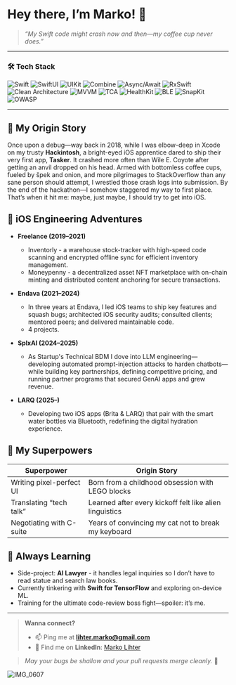# Hey there, I’m Marko! 👋

> *“My Swift code might crash now and then—my coffee cup never does.”*

---

### 🛠 Tech Stack

![Swift](https://img.shields.io/badge/Swift-FA7343?style=flat&logo=swift)
![SwiftUI](https://img.shields.io/badge/SwiftUI-0D62FF?style=flat&logo=swift)
![UIKit](https://img.shields.io/badge/UIKit-000000?style=flat&logo=apple)
![Combine](https://img.shields.io/badge/Combine-6D5FFE?style=flat&logo=apple)
![Async/Await](https://img.shields.io/badge/Async%2FAwait-555555?style=flat)
![RxSwift](https://img.shields.io/badge/RxSwift-0176FF?style=flat&logo=rxswift)
![Clean Architecture](https://img.shields.io/badge/Clean%20Architecture-ffffff?style=flat)
![MVVM](https://img.shields.io/badge/MVVM-4CAF50?style=flat)
![TCA](https://img.shields.io/badge/TCA-8E44AD?style=flat)
![HealthKit](https://img.shields.io/badge/HealthKit-34AADC?style=flat&logo=apple) 
![BLE](https://img.shields.io/badge/BLE-007AFF?style=flat)
![SnapKit](https://img.shields.io/badge/Swift-FA7343?style=flat&logo=swift)
![OWASP](https://img.shields.io/badge/OWASP-CC0000?style=flat&logo=owasp)

---

## 👶 My Origin Story

Once upon a debug—way back in 2018, while I was elbow-deep in Xcode on my trusty **Hackintosh**, a bright-eyed iOS apprentice dared to ship their very first app, **Tasker**. It crashed more often than Wile E. Coyote after getting an anvil dropped on his head. Armed with bottomless coffee cups, fueled by špek and onion, and more pilgrimages to StackOverflow than any sane person should attempt, I wrestled those crash logs into submission. By the end of the hackathon—I somehow staggered my way to first place. That’s when it hit me: maybe, just maybe, I should try to get into iOS.  

## 📱 iOS Engineering Adventures

- **Freelance (2019–2021)**
  - Inventorly - a warehouse stock-tracker with high-speed code scanning and encrypted offline sync for efficient inventory management.
  - Moneypenny - a decentralized asset NFT marketplace with on-chain minting and distributed content anchoring for secure transactions.

- **Endava (2021–2024)**  
  - In three years at Endava, I led iOS teams to ship key features and squash bugs; architected iOS security audits; consulted clients; mentored peers; and delivered maintainable code.
  - 4 projects.
 
- **SplxAI (2024–2025)**  
  - As Startup's Technical BDM I dove into LLM engineering—developing automated prompt-injection attacks to harden chatbots—while building key partnerships, defining competitive pricing, and running partner programs that secured GenAI apps and grew revenue.

- **LARQ (2025–)**  
  - Developing two iOS apps (Brita & LARQ) that pair with the smart water bottles via Bluetooth, redefining the digital hydration experience.

## 🎯 My Superpowers

| Superpower                    | Origin Story                          |
|-------------------------------|---------------------------------------|
| Writing pixel-perfect UI      | Born from a childhood obsession with LEGO blocks |
| Translating “tech talk”       | Learned after every kickoff felt like alien linguistics |
| Negotiating with C-suite      | Years of convincing my cat not to break my keyboard |

## 🌱 Always Learning

- Side-project: **AI Lawyer** - it handles legal inquiries so I don’t have to read statue and search law books.  
- Currently tinkering with **Swift for TensorFlow** and exploring on-device ML.
- Training for the ultimate code-review boss fight—spoiler: it’s me.

---

> **Wanna connect?**  
> - 📫 Ping me at **lihter.marko@gmail.com**  
> - 💼 Find me on **LinkedIn**: [Marko Lihter](https://www.linkedin.com/in/marko-lihter/)

> *May your bugs be shallow and your pull requests merge cleanly.* 🚀

![IMG_0607](https://github.com/user-attachments/assets/cf39931a-260a-4086-b110-150d58bacfbb)
